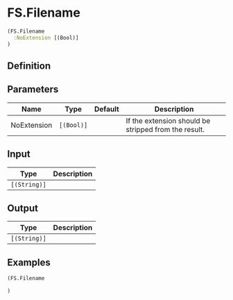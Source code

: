 # FS.Filename

```clojure
(FS.Filename
  :NoExtension [(Bool)]
)
```

## Definition


## Parameters
| Name | Type | Default | Description |
|------|------|---------|-------------|
| NoExtension | `[(Bool)]` |  | If the extension should be stripped from the result. |


## Input
| Type | Description |
|------|-------------|
| `[(String)]` |  |


## Output
| Type | Description |
|------|-------------|
| `[(String)]` |  |


## Examples

```clojure
(FS.Filename

)
```

